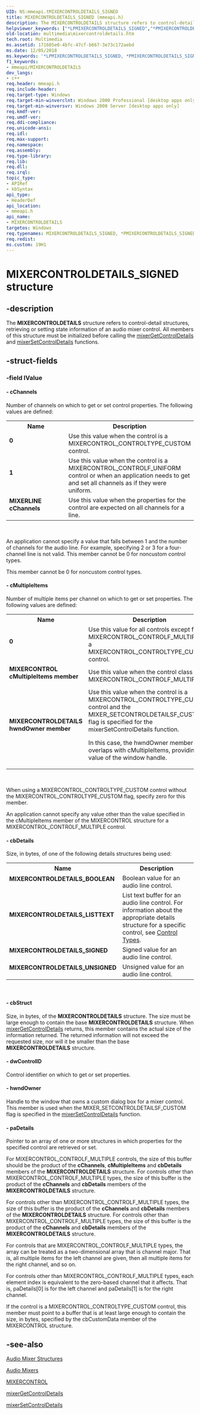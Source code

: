 ```yaml
---
UID: NS:mmeapi.tMIXERCONTROLDETAILS_SIGNED
title: MIXERCONTROLDETAILS_SIGNED (mmeapi.h)
description: The MIXERCONTROLDETAILS structure refers to control-detail structures, retrieving or setting state information of an audio mixer control.helpviewer_keywords: ["*LPMIXERCONTROLDETAILS_SIGNED","*PMIXERCONTROLDETAILS_SIGNED","0","1","MIXERCONTROL cMultipleItems member","MIXERCONTROLDETAILS","MIXERCONTROLDETAILS hwndOwner member","MIXERCONTROLDETAILS structure [Windows Multimedia]","MIXERCONTROLDETAILS_BOOLEAN","MIXERCONTROLDETAILS_LISTTEXT","MIXERCONTROLDETAILS_SIGNED","MIXERCONTROLDETAILS_UNSIGNED","MIXERLINE cChannels","_win32_MIXERCONTROLDETAILS_str","mmeapi/MIXERCONTROLDETAILS","multimedia.mixercontroldetails","tMIXERCONTROLDETAILS"]
old-location: multimedia\mixercontroldetails.htm
tech.root: Multimedia
ms.assetid: 171605e0-4bfc-47cf-b667-3e73c172aebd
ms.date: 12/05/2018
ms.keywords: '*LPMIXERCONTROLDETAILS_SIGNED, *PMIXERCONTROLDETAILS_SIGNED, 0, 1, MIXERCONTROL cMultipleItems member, MIXERCONTROLDETAILS, MIXERCONTROLDETAILS hwndOwner member, MIXERCONTROLDETAILS structure [Windows Multimedia], MIXERCONTROLDETAILS_BOOLEAN, MIXERCONTROLDETAILS_LISTTEXT, MIXERCONTROLDETAILS_SIGNED, MIXERCONTROLDETAILS_UNSIGNED, MIXERLINE cChannels, _win32_MIXERCONTROLDETAILS_str, mmeapi/MIXERCONTROLDETAILS, multimedia.mixercontroldetails, tMIXERCONTROLDETAILS'
f1_keywords:
- mmeapi/MIXERCONTROLDETAILS
dev_langs:
- c++
req.header: mmeapi.h
req.include-header: 
req.target-type: Windows
req.target-min-winverclnt: Windows 2000 Professional [desktop apps only]
req.target-min-winversvr: Windows 2000 Server [desktop apps only]
req.kmdf-ver: 
req.umdf-ver: 
req.ddi-compliance: 
req.unicode-ansi: 
req.idl: 
req.max-support: 
req.namespace: 
req.assembly: 
req.type-library: 
req.lib: 
req.dll: 
req.irql: 
topic_type:
- APIRef
- kbSyntax
api_type:
- HeaderDef
api_location:
- mmeapi.h
api_name:
- MIXERCONTROLDETAILS
targetos: Windows
req.typenames: MIXERCONTROLDETAILS_SIGNED, *PMIXERCONTROLDETAILS_SIGNED, *LPMIXERCONTROLDETAILS_SIGNED
req.redist: 
ms.custom: 19H1
---
```


# MIXERCONTROLDETAILS_SIGNED structure


## -description



The <b>MIXERCONTROLDETAILS</b> structure refers to control-detail structures, retrieving or setting state information of an audio mixer control. All members of this structure must be initialized before calling the <a href="https://docs.microsoft.com/previous-versions/dd757299(v=vs.85)">mixerGetControlDetails</a> and <a href="https://docs.microsoft.com/previous-versions/dd757309(v=vs.85)">mixerSetControlDetails</a> functions.




## -struct-fields




### -field lValue

 




#### - cChannels

Number of channels on which to get or set control properties. The following values are defined:

<table>
<tr>
<th>Name</th>
<th>Description</th>
</tr>
<tr>
<td width="40%"><a id="0"></a><dl>
<dt><b>0</b></dt>
</dl>
</td>
<td width="60%">
Use this value when the control is a MIXERCONTROL_CONTROLTYPE_CUSTOM control.

</td>
</tr>
<tr>
<td width="40%"><a id="1"></a><dl>
<dt><b>1</b></dt>
</dl>
</td>
<td width="60%">
Use this value when the control is a MIXERCONTROL_CONTROLF_UNIFORM control or when an application needs to get and set all channels as if they were uniform.

</td>
</tr>
<tr>
<td width="40%"><a id="MIXERLINE_cChannels"></a><a id="mixerline_cchannels"></a><a id="MIXERLINE_CCHANNELS"></a><dl>
<dt><b>MIXERLINE cChannels</b></dt>
</dl>
</td>
<td width="60%">
Use this value when the properties for the control are expected on all channels for a line.

</td>
</tr>
</table>
 

An application cannot specify a value that falls between 1 and the number of channels for the audio line. For example, specifying 2 or 3 for a four-channel line is not valid. This member cannot be 0 for noncustom control types.


This member cannot be 0 for noncustom control types.


#### - cMultipleItems

Number of multiple items per channel on which to get or set properties. The following values are defined:

<table>
<tr>
<th>Name</th>
<th>Description</th>
</tr>
<tr>
<td width="40%"><a id="0"></a><dl>
<dt><b>0</b></dt>
</dl>
</td>
<td width="60%">
Use this value for all controls except for a MIXERCONTROL_CONTROLF_MULTIPLE or a MIXERCONTROL_CONTROLTYPE_CUSTOM control.

</td>
</tr>
<tr>
<td width="40%"><a id="MIXERCONTROL_cMultipleItems_member"></a><a id="mixercontrol_cmultipleitems_member"></a><a id="MIXERCONTROL_CMULTIPLEITEMS_MEMBER"></a><dl>
<dt><b>MIXERCONTROL cMultipleItems member</b></dt>
</dl>
</td>
<td width="60%">
Use this value when the control class is MIXERCONTROL_CONTROLF_MULTIPLE.

</td>
</tr>
<tr>
<td width="40%"><a id="MIXERCONTROLDETAILS_hwndOwner_member"></a><a id="mixercontroldetails_hwndowner_member"></a><a id="MIXERCONTROLDETAILS_HWNDOWNER_MEMBER"></a><dl>
<dt><b>MIXERCONTROLDETAILS hwndOwner member</b></dt>
</dl>
</td>
<td width="60%">
Use this value when the control is a MIXERCONTROL_CONTROLTYPE_CUSTOM control and the MIXER_SETCONTROLDETAILSF_CUSTOM flag is specified for the mixerSetControlDetails function. 

In this case, the hwndOwner member overlaps with cMultipleItems, providing the value of the window handle.

</td>
</tr>
</table>
 

When using a MIXERCONTROL_CONTROLTYPE_CUSTOM control without the MIXERCONTROL_CONTROLTYPE_CUSTOM flag, specify zero for this member.

An application cannot specify any value other than the value specified in the cMultipleItems member of the MIXERCONTROL structure for a MIXERCONTROL_CONTROLF_MULTIPLE control.


#### - cbDetails

Size, in bytes, of one of the following details structures being used:

<table>
<tr>
<th>Name</th>
<th>Description</th>
</tr>
<tr>
<td width="40%"><a id="MIXERCONTROLDETAILS_BOOLEAN"></a><a id="mixercontroldetails_boolean"></a><dl>
<dt><b>MIXERCONTROLDETAILS_BOOLEAN</b></dt>
</dl>
</td>
<td width="60%">
Boolean value for an audio line control.

</td>
</tr>
<tr>
<td width="40%"><a id="MIXERCONTROLDETAILS_LISTTEXT"></a><a id="mixercontroldetails_listtext"></a><dl>
<dt><b>MIXERCONTROLDETAILS_LISTTEXT</b></dt>
</dl>
</td>
<td width="60%">
List text buffer for an audio line control. For information about the appropriate details structure for a specific control, see <a href="https://docs.microsoft.com/windows/desktop/Multimedia/control-types">Control Types</a>.

</td>
</tr>
<tr>
<td width="40%"><a id="MIXERCONTROLDETAILS_SIGNED"></a><a id="mixercontroldetails_signed"></a><dl>
<dt><b>MIXERCONTROLDETAILS_SIGNED</b></dt>
</dl>
</td>
<td width="60%">
Signed value for an audio line control.

</td>
</tr>
<tr>
<td width="40%"><a id="MIXERCONTROLDETAILS_UNSIGNED"></a><a id="mixercontroldetails_unsigned"></a><dl>
<dt><b>MIXERCONTROLDETAILS_UNSIGNED</b></dt>
</dl>
</td>
<td width="60%">
Unsigned value for an audio line control.

</td>
</tr>
</table>
 


#### - cbStruct

Size, in bytes, of the <b>MIXERCONTROLDETAILS</b> structure. The size must be large enough to contain the base <b>MIXERCONTROLDETAILS</b> structure. When <a href="https://docs.microsoft.com/previous-versions/dd757299(v=vs.85)">mixerGetControlDetails</a> returns, this member contains the actual size of the information returned. The returned information will not exceed the requested size, nor will it be smaller than the base <b>MIXERCONTROLDETAILS</b> structure.


#### - dwControlID

Control identifier on which to get or set properties.


#### - hwndOwner

Handle to the window that owns a custom dialog box for a mixer control. This member is used when the MIXER_SETCONTROLDETAILSF_CUSTOM flag is specified in the <a href="https://docs.microsoft.com/previous-versions/dd757309(v=vs.85)">mixerSetControlDetails</a> function.


#### - paDetails

Pointer to an array of one or more structures in which properties for 
				the specified control are retrieved or set. 

For MIXERCONTROL_CONTROLF_MULTIPLE controls, the size of this buffer should be the product of the <b>cChannels</b>, <b>cMultipleItems</b> and <b>cbDetails</b> members of the <b>MIXERCONTROLDETAILS</b> structure. For controls other than MIXERCONTROL_CONTROLF_MULTIPLE types, the size of this buffer is the product of the <b>cChannels</b> and <b>cbDetails</b> members of the <b>MIXERCONTROLDETAILS</b> structure.

For controls other than MIXERCONTROL_CONTROLF_MULTIPLE types, the size of this buffer is the product of the <b>cChannels</b> and <b>cbDetails</b> members of the <b>MIXERCONTROLDETAILS</b> structure. For controls other than MIXERCONTROL_CONTROLF_MULTIPLE types, the size of this buffer is the product of the <b>cChannels</b> and <b>cbDetails</b> members of the <b>MIXERCONTROLDETAILS</b> structure.

For controls that are MIXERCONTROL_CONTROLF_MULTIPLE types, the array can be treated as a two-dimensional array that is channel major. That is, all multiple items for the left channel are given, then all multiple items for the right channel, and so on.

For controls other than MIXERCONTROL_CONTROLF_MULTIPLE types, each element index is equivalent to the zero-based channel that it affects. That is, paDetails[0] is for the left channel and paDetails[1] is for the right channel.

If the control is a MIXERCONTROL_CONTROLTYPE_CUSTOM control, this member must point to a buffer that is at least large enough to contain the size, in bytes, specified by the cbCustomData member of the MIXERCONTROL structure.


## -see-also




<a href="https://docs.microsoft.com/windows/desktop/Multimedia/audio-mixer-structures">Audio Mixer Structures</a>



<a href="https://docs.microsoft.com/windows/desktop/Multimedia/audio-mixers">Audio Mixers</a>



<a href="https://docs.microsoft.com/windows/desktop/api/mmeapi/ns-mmeapi-mixercontrola">MIXERCONTROL</a>



<a href="https://docs.microsoft.com/previous-versions/dd757299(v=vs.85)">mixerGetControlDetails</a>



<a href="https://docs.microsoft.com/previous-versions/dd757309(v=vs.85)">mixerSetControlDetails</a>
 

 


